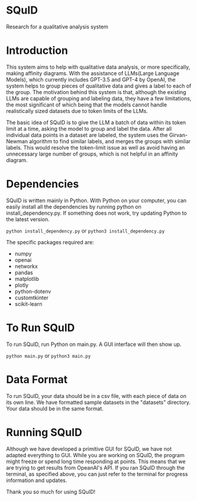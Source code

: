 # SQuID
Research for a qualitative analysis system

# Introduction
This system aims to help with qualitative data analysis, or more specifically, making affinity diagrams. With the assistance of LLMs(Large Language Models), which currently includes GPT-3.5 and GPT-4 by OpenAI, the system helps to group pieces of qualitative data and gives a label to each of the group. The motivation behind this system is that, although the existing LLMs are capable of grouping and labeling data, they have a few limitations, the most significant of which being that the models cannot handle realistically sized datasets due to token limits of the LLMs. 

The basic idea of SQuID is to give the LLM a batch of data within its token limit at a time, asking the model to group and label the data. After all individual data points in a dataset are labeled, the system uses the Girvan-Newman algorithm to find similar labels, and merges the groups with similar labels. This would resolve the token-limit issue as well as avoid having an unnecessary large number of groups, which is not helpful in an affinity diagram.

# Dependencies

SQuID is written mainly in Python. With Python on your computer, you can easily install all the dependencies by running python on install_dependency.py. If something does not work, try updating Python to the latest version.

`python install_dependency.py`
or
`python3 install_dependency.py`

The specific packages required are:

- numpy
- openai
- networkx
- pandas
- matplotlib
- plotly
- python-dotenv
- customtkinter
- scikit-learn

# To Run SQuID
To run SQuID, run Python on main.py. A GUI interface will then show up.

`python main.py`
or
`python3 main.py`

# Data Format
To run SQuID, your data should be in a csv file, with each piece of data on its own line.
We have formatted sample datasets in the "datasets" directory. Your data should be in the same format.

# Running SQuID
Although we have developed a primitive GUI for SQuID, we have not adapted everything to GUI. While you are working on SQuID, the program might freeze or spend long time responding at points. This means that we are trying to get results from OpeanAI's API. If you ran SQuID through the terminal, as specified above, you can just refer to the terminal for progress information and updates.

Thank you so much for using SQuID!


